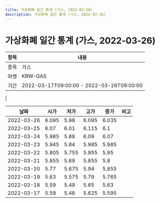 ```yaml
---
title: 가상화폐 일간 통계 (가스, 2022-03-26)
description: 가상화폐 일간 통계 (가스, 2022-03-26)
---
```


가상화폐 일간 통계 (가스, 2022-03-26)
===

|항목|내용|
|--|--|
|종목|가스|
|마켓|KRW-GAS|\i|종류|일 단위 캔들|
|기간|2022-03-17T09:00:00 - 2022-03-26T09:00:00
|

|날짜|시가|저가|고가|종가|비고|
|--|--|--|--|--|--|
|2022-03-26|6.095|5.98|6.095|6.035|    |
|2022-03-25|6.07|6.01|6.115|6.1|    |
|2022-03-24|5.985|5.88|6.09|6.07|    |
|2022-03-23|5.945|5.84|5.985|5.985|    |
|2022-03-22|5.805|5.755|5.955|5.95|    |
|2022-03-21|5.855|5.69|5.855|5.8|    |
|2022-03-20|5.77|5.675|5.94|5.855|    |
|2022-03-19|5.63|5.575|5.79|5.765|    |
|2022-03-18|5.59|5.49|5.65|5.63|    |
|2022-03-17|5.59|5.48|5.625|5.595|    |
